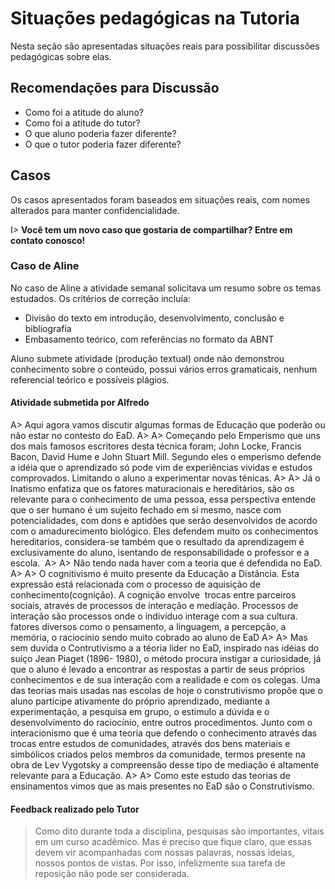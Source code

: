 # Situações pedagógicas na Tutoria

Nesta seção são apresentadas situações reais para possibilitar
discussões pedagógicas sobre elas.

## Recomendações para Discussão

- Como foi a atitude do aluno?
- Como foi a atitude do tutor?
- O que aluno poderia fazer diferente?
- O que o tutor poderia fazer diferente?

## Casos

Os casos apresentados foram baseados em situações reais, com nomes alterados para manter confidencialidade.

I> **Você tem um novo caso que gostaria de compartilhar? Entre em contato conosco!**

### Caso de Aline

No caso de Aline a atividade semanal solicitava um resumo
sobre os temas estudados. Os critérios de correção incluía:

- Divisão do texto em introdução, desenvolvimento, conclusão e bibliografia
- Embasamento teórico, com referências no formato da ABNT

Aluno submete atividade (produção textual) onde não demonstrou conhecimento sobre o conteúdo, possui vários erros gramaticais,  nenhum referencial teórico e possíveis plágios.

#### Atividade submetida por Alfredo

A> Aqui agora vamos discutir algumas formas de Educação que poderão ou não estar no contesto do EaD.
A>
A> Começando pelo Emperismo que uns dos mais famosos escritores desta técnica foram; John Locke, Francis Bacon, David Hume e John Stuart Mill.
Segundo eles o emperismo defende a idéia que o aprendizado só pode vim de experiências vividas e estudos comprovados. Limitando o aluno a experimentar novas ténicas.
A>
A> Já o  Inatismo  enfatiza que os fatores maturacionais e hereditários, são os relevante para o conhecimento de uma pessoa, essa perspectiva entende que o ser humano é um sujeito fechado em si mesmo, nasce com potencialidades, com dons e aptidões que serão desenvolvidos de acordo com o amadurecimento biológico. Eles defendem muito os conhecimentos hereditarios, considera-se também que o resultado da aprendizagem é exclusivamente do aluno, isentando de responsabilidade o professor e a escola. 
A>
A> Não  tendo nada haver com a teoria que é defendida no EaD.
A>
A> O cognitivismo é muito presente da Educação a Distância. Esta  expressão está relacionada com o processo de aquisição de conhecimento(cognição). A cognição envolve  trocas entre parceiros sociais, através de processos de interação e mediação. Processos de interação são processos onde o indivíduo interage com a sua cultura.  fatores diversos como o pensamento, a linguagem, a percepção, a memória, o raciocínio sendo muito cobrado ao aluno de EaD
A>
A> Mas sem duvida o Contrutivismo a a téoria lider no EaD, inspirado nas idéias do suíço Jean Piaget (1896- 1980), o método procura instigar a curiosidade, já que o aluno é levado a encontrar as respostas a partir de seus próprios conhecimentos e de sua interação com a realidade e com os colegas. Uma das teorias mais usadas nas escolas de hoje o construtivismo propõe que o aluno participe ativamente do próprio aprendizado, mediante a experimentação, a pesquisa em grupo, o estimulo a dúvida e o desenvolvimento do raciocínio, entre outros procedimentos. Junto com o interacionismo que é uma teoria que defendo o conhecimento através das trocas entre estudos de comunidades, através dos bens materiais e simbólicos criados pelos membros da comunidade, termos presente na obra de Lev Vygotsky a compreensão desse tipo de mediação é altamente relevante para a Educação.
A>
A> Como este estudo das teorias de ensinamentos vimos que as mais presentes no EaD são o Construtivismo.

#### Feedback realizado pelo Tutor

> Como dito durante toda a disciplina, pesquisas são importantes, vitais em um curso acadêmico. Mas é preciso que fique claro, que essas devem vir acompanhadas com nossas palavras, nossas ideias, nossos pontos de vistas. Por isso, infelizmente sua tarefa de reposição não pode ser considerada.
